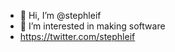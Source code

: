- 👋 Hi, I’m @stephleif
- 👀 I’m interested in making software
- https://twitter.com/stephleif


<!---
stephleif/stephleif is a ✨ special ✨ repository because its `README.md` (this file) appears on your GitHub profile.
You can click the Preview link to take a look at your changes.
--->

